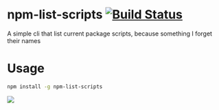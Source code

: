 # npm-list-scripts [![Build Status](https://travis-ci.org/vrunoa/npm-list-scripts.svg?branch=master)](https://travis-ci.org/vrunoa/npm-list-scripts)
A simple cli that list current package scripts, because something I forget their names

# Usage
```bash
npm install -g npm-list-scripts
```

<img src="https://github.com/vrunoa/npm-list-scripts/blob/master/screen.png?raw=true" />
